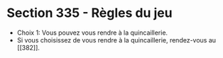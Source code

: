 # Section 335 - Règles du jeu

- Choix 1: Vous pouvez vous rendre à la quincaillerie.
- Si vous choisissez de vous rendre à la quincaillerie, rendez-vous au [[382]].